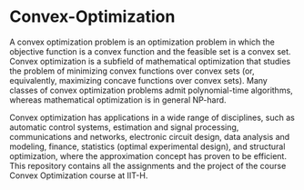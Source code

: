 # Convex-Optimization
A convex optimization problem is an optimization problem in which the objective function is a convex function and the feasible set is a convex set. 
Convex optimization is a subfield of mathematical optimization that studies the problem of minimizing convex functions over convex sets (or, equivalently, maximizing concave functions over convex sets). Many classes of convex optimization problems admit polynomial-time algorithms, whereas mathematical optimization is in general NP-hard.

Convex optimization has applications in a wide range of disciplines, such as automatic control systems, estimation and signal processing, communications and networks, electronic circuit design, data analysis and modeling, finance, statistics (optimal experimental design), and structural optimization, where the approximation concept has proven to be efficient.
This repository contains all the assignments and the project of the course Convex Optimization course at IIT-H. 
